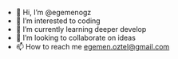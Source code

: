 - 👋 Hi, I’m @egemenogz
- 👀 I’m interested to coding
- 🌱 I’m currently learning deeper develop
- 💞️ I’m looking to collaborate on ideas
- 📫 How to reach me egemen.oztel@gmail.com

<!---
egemenogz/egemenogz is a ✨ special ✨ repository because its `README.md` (this file) appears on your GitHub profile.
You can click the Preview link to take a look at your changes.
--->
